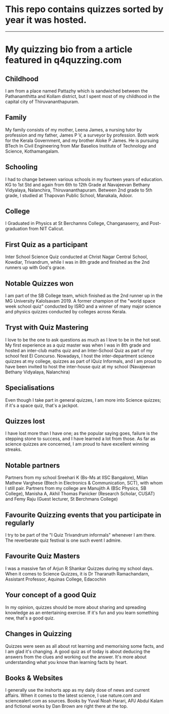 # This repo contains quizzes sorted by year it was hosted.

___

# My quizzing bio from a article featured in q4quzzing.com
## Childhood
I am from a place named Pattazhy which is sandwiched between the Pathanamthitta and Kollam district, but I spent most of my childhood in the capital city of Thiruvananthapuram.

## Family
My family consists of my mother, Leena James, a nursing tutor by profession and my father, James P V, a surveyor by profession. Both work for the Kerala Government, and my brother Aloke P James. He is pursuing BTech In Civil Engineering from Mar Baselios Institute of Technology and Science, Kothamangalam.

## Schooling
I had to change between various schools in my fourteen years of education. KG to 1st Std and again from 6th to 12th Grade at Navajeevan Bethany Vidyalaya, Nalanchira, Thiruvananthapuram. Between 2nd grade to 5th grade, I studied at Thapovan Public School, Manakala, Adoor.

## College
I Graduated in Physics at St Berchamns College, Changanaserry, and Post-graduation from NIT Calicut.  

## First Quiz as a participant
Inter School Science Quiz conducted at Christ Nagar Central School, Kowdiar, Trivandrum, while I was in 8th grade and finished as the 2nd runners up with God's grace.

## Notable Quizzes won
I am part of the SB College team, which finished as the 2nd runner up in the MG University Kalolsavam 2019. A former champion of the "world space week school quiz" conducted by ISRO and a winner of many major science and physics quizzes conducted by colleges across Kerala.

## Tryst with Quiz Mastering
I love to be the one to ask questions as much as I love to be in the hot seat. My first experience as a quiz master was when I was in 8th grade and hosted an inter-club maths quiz and an Inter-School Quiz as part of my school fest El Concurso. Nowadays, I host the inter-department science quizzes at my college, quizzes as part of IQuiz Informals, and I am proud to have been invited to host the inter-house quiz at my school (Navajeevan Bethany Vidyalaya, Nalanchira)

## Specialisations
Even though I take part in general quizzes, I am more into Science quizzes; if it's a space quiz, that's a jackpot.

## Quizzes lost
I have lost more than I have one; as the popular saying goes, failure is the stepping stone to success, and I have learned a lot from those. As far as science quizzes are concerned, I am proud to have excellent winning streaks.

## Notable partners
Partners from my school Sreehari K (Bs-Ms at IISC Bangalore), Milan Mathew Varghese (Btech in Electronics & Communication, SCT), with whom I still pair. Partners from my college are Manujith A (BSc Physics, SB College), Manisha A, Akhil Thomas Panicker (Research Scholar, CUSAT) and Femy Raju (Guest lecturer, St Berchmans College)

## Favourite Quizzing events that you participate in regularly
I try to be part of the "I Quiz Trivandrum informals" whenever I am there. The reverberate quiz festival is one such event I admire.

## Favourite Quiz Masters
I was a massive fan of Arjun R Shankar Quizzes during my school days. When it comes to Science Quizzes, it is Dr Tharanath Ramachandarn, Assistant Professor, Aquinas College, Edacochin

## Your concept of a good Quiz 
In my opinion, quizzes should be more about sharing and spreading knowledge as an entertaining exercise. If it's fun and you learn something new, that's a good quiz.

## Changes in Quizzing 
Quizzes were seen as all about rot learning and memorising some facts, and I am glad it's changing. A good quiz as of today is about deducing the answers from the clues and working out the answer. It's more about understanding what you know than learning facts by heart.

## Books & Websites 
I generally use the inshorts app as my daily dose of news and current affairs. When it comes to the latest science, I use nature.com and sciencealert.com as sources. Books by Yuval Noah Harari, APJ Abdul Kalam and fictional works by Dan Brown are right there at the top.